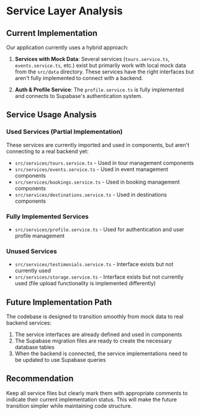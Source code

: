 # Service Layer Analysis

## Current Implementation

Our application currently uses a hybrid approach:

1. **Services with Mock Data**: Several services (`tours.service.ts`, `events.service.ts`, etc.) exist but primarily work with local mock data from the `src/data` directory. These services have the right interfaces but aren't fully implemented to connect with a backend.

2. **Auth & Profile Service**: The `profile.service.ts` is fully implemented and connects to Supabase's authentication system.

## Service Usage Analysis

### Used Services (Partial Implementation)

These services are currently imported and used in components, but aren't connecting to a real backend yet:

- `src/services/tours.service.ts` - Used in tour management components
- `src/services/events.service.ts` - Used in event management components
- `src/services/bookings.service.ts` - Used in booking management components
- `src/services/destinations.service.ts` - Used in destinations components

### Fully Implemented Services

- `src/services/profile.service.ts` - Used for authentication and user profile management

### Unused Services

- `src/services/testimonials.service.ts` - Interface exists but not currently used
- `src/services/storage.service.ts` - Interface exists but not currently used (file upload functionality is implemented differently)

## Future Implementation Path

The codebase is designed to transition smoothly from mock data to real backend services:

1. The service interfaces are already defined and used in components
2. The Supabase migration files are ready to create the necessary database tables
3. When the backend is connected, the service implementations need to be updated to use Supabase queries

## Recommendation

Keep all service files but clearly mark them with appropriate comments to indicate their current implementation status. This will make the future transition simpler while maintaining code structure.